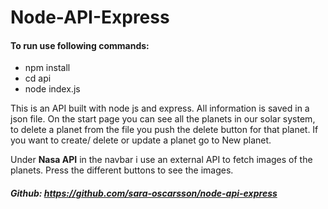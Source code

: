 # Node-API-Express

#### To run use following commands:
- npm install
- cd api
- node index.js


This is an API built with node js and express. All information is saved in a json file.
On the start page you can see all the planets in our solar system, to delete a planet from
the file you push the delete button for that planet. If you want to create/ delete or update a planet go to New planet.

Under **Nasa API** in the navbar i use an external API to fetch images of the planets. Press the different buttons to see the images.

##### Github: https://github.com/sara-oscarsson/node-api-express